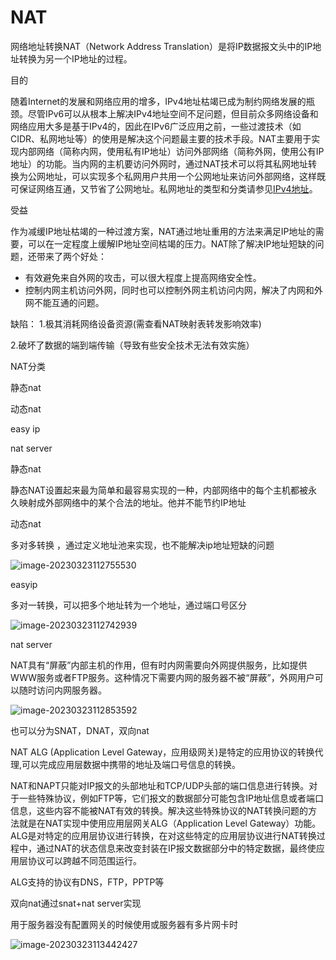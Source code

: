 # NAT

网络地址转换NAT（Network Address Translation）是将IP数据报文头中的IP地址转换为另一个IP地址的过程。



目的

随着Internet的发展和网络应用的增多，IPv4地址枯竭已成为制约网络发展的瓶颈。尽管IPv6可以从根本上解决IPv4地址空间不足问题，但目前众多网络设备和网络应用大多是基于IPv4的，因此在IPv6广泛应用之前，一些过渡技术（如CIDR、私网地址等）的使用是解决这个问题最主要的技术手段。NAT主要用于实现内部网络（简称内网，使用私有IP地址）访问外部网络（简称外网，使用公有IP地址）的功能。当内网的主机要访问外网时，通过NAT技术可以将其私网地址转换为公网地址，可以实现多个私网用户共用一个公网地址来访问外部网络，这样既可保证网络互通，又节省了公网地址。私网地址的类型和分类请参见[IPv4地址](mk:@MSITStore:D:\A_学习\产品文档\AR2200.chm::/dc/dc_fd_IPv4_0005.html)。



受益

作为减缓IP地址枯竭的一种过渡方案，NAT通过地址重用的方法来满足IP地址的需要，可以在一定程度上缓解IP地址空间枯竭的压力。NAT除了解决IP地址短缺的问题，还带来了两个好处：

- 有效避免来自外网的攻击，可以很大程度上提高网络安全性。
- 控制内网主机访问外网，同时也可以控制外网主机访问内网，解决了内网和外网不能互通的问题。



缺陷： 1.极其消耗网络设备资源(需查看NAT映射表转发影响效率) 

2.破坏了数据的端到端传输（导致有些安全技术无法有效实施）



NAT分类

静态nat

动态nat

easy ip

nat server







静态nat

静态NAT设置起来最为简单和最容易实现的一种，内部网络中的每个主机都被永久映射成外部网络中的某个合法的地址。他并不能节约IP地址

动态nat

多对多转换 ，通过定义地址池来实现，也不能解决ip地址短缺的问题

![image-20230323112755530](https://kbshire-1308981697.cos.ap-shanghai.myqcloud.com/img/image-20230323112755530.png) 

easyip

多对一转换，可以把多个地址转为一个地址，通过端口号区分

![image-20230323112742939](https://kbshire-1308981697.cos.ap-shanghai.myqcloud.com/img/image-20230323112742939.png) 

nat server

NAT具有“屏蔽”内部主机的作用，但有时内网需要向外网提供服务，比如提供WWW服务或者FTP服务。这种情况下需要内网的服务器不被“屏蔽”，外网用户可以随时访问内网服务器。

![image-20230323112853592](https://kbshire-1308981697.cos.ap-shanghai.myqcloud.com/img/image-20230323112853592.png) 







也可以分为SNAT，DNAT，双向nat



NAT ALG (Application Level Gateway，应用级网关)是特定的应用协议的转换代理,可以完成应用层数据中携带的地址及端口号信息的转换。

NAT和NAPT只能对IP报文的头部地址和TCP/UDP头部的端口信息进行转换。对于一些特殊协议，例如FTP等，它们报文的数据部分可能包含IP地址信息或者端口信息，这些内容不能被NAT有效的转换。解决这些特殊协议的NAT转换问题的方法就是在NAT实现中使用应用层网关ALG（Application Level Gateway）功能。ALG是对特定的应用层协议进行转换，在对这些特定的应用层协议进行NAT转换过程中，通过NAT的状态信息来改变封装在IP报文数据部分中的特定数据，最终使应用层协议可以跨越不同范围运行。

ALG支持的协议有DNS，FTP，PPTP等





双向nat通过snat+nat server实现

用于服务器没有配置网关的时候使用或服务器有多片网卡时

 ![image-20230323113442427](https://kbshire-1308981697.cos.ap-shanghai.myqcloud.com/img/image-20230323113442427.png)